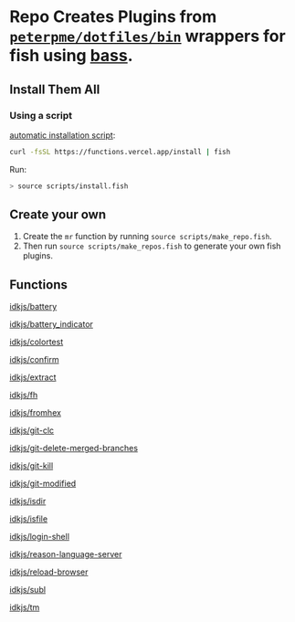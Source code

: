 # Repo Creates Plugins from [`peterpme/dotfiles/bin`](https://github.com/peterpme/dotfiles/bin) wrappers for fish using [bass](https://github.com/edc/bass).

## Install Them All

### Using a script

[automatic installation script](./scripts/install.fish):

```bash
curl -fsSL https://functions.vercel.app/install | fish
```

Run:

```bash
> source scripts/install.fish
```

## Create your own

1. Create the `mr` function by running `source scripts/make_repo.fish`.
2. Then run `source scripts/make_repos.fish` to generate your own fish plugins.


## Functions

[idkjs/battery](https://github.com/idkjs/battery)

[idkjs/battery_indicator](https://github.com/idkjs/battery_indicator)

[idkjs/colortest](https://github.com/idkjs/colortest)

[idkjs/confirm](https://github.com/idkjs/confirm)

[idkjs/extract](https://github.com/idkjs/extract)

[idkjs/fh](https://github.com/idkjs/fh)

[idkjs/fromhex](https://github.com/idkjs/fromhex)

[idkjs/git-clc](https://github.com/idkjs/git-clc)

[idkjs/git-delete-merged-branches](https://github.com/idkjs/git-delete-merged-branches)

[idkjs/git-kill](https://github.com/idkjs/git-kill)

[idkjs/git-modified](https://github.com/idkjs/git-modified)

[idkjs/isdir](https://github.com/idkjs/isdir)

[idkjs/isfile](https://github.com/idkjs/isfile)

[idkjs/login-shell](https://github.com/idkjs/login-shell)

[idkjs/reason-language-server](https://github.com/idkjs/reason-language-server)

[idkjs/reload-browser](https://github.com/idkjs/reload-browser)

[idkjs/subl](https://github.com/idkjs/subl)

[idkjs/tm](https://github.com/idkjs/tm)
